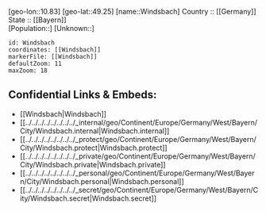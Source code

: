 ﻿---
location: [49.25,10.83] 
mapzoom: [7,12] 
mapmarker: city 
type: City
tags:
- geo/City


SpocWebEntityId: 35638
isDeleted: false
confidential: public

---
[geo-lon::10.83] 
[geo-lat::49.25] 
[name::Windsbach] 
Country :: [[Germany]]  
State :: [[Bayern]]  
[Population::] 
[Unknown::] 


```leaflet
id: Windsbach
coordinates: [[Windsbach]] 
markerFile: [[Windsbach]] 
defaultZoom: 11 
maxZoom: 18
```


## Confidential Links & Embeds: 
- [[Windsbach|Windsbach]]  
- [[../../../../../../../../_internal/geo/Continent/Europe/Germany/West/Bayern/City/Windsbach.internal|Windsbach.internal]] 
- [[../../../../../../../../_protect/geo/Continent/Europe/Germany/West/Bayern/City/Windsbach.protect|Windsbach.protect]] 
- [[../../../../../../../../_private/geo/Continent/Europe/Germany/West/Bayern/City/Windsbach.private|Windsbach.private]] 
- [[../../../../../../../../_personal/geo/Continent/Europe/Germany/West/Bayern/City/Windsbach.personal|Windsbach.personal]] 
- [[../../../../../../../../_secret/geo/Continent/Europe/Germany/West/Bayern/City/Windsbach.secret|Windsbach.secret]] 
